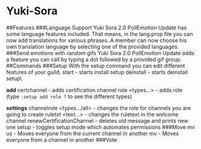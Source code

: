 # Yuki-Sora
##Features
###Language Support
Yuki Sora 2.0 PollEmotion Update has some language features included. That means, in the lang.prop file you can now add translations for various phrases. A member can now choose his own translation language by selecting one of the provided languages.
###Send emotions with random gifs
Yuki Sora 2.0 PollEmotion Update adds a feature you can call by typing a dot followed by a provided gif group.
##Commands
###Setup
With the setup command you can edit different features of your guild.
start - starts install setup
deinstall - starts deinstall setup\

**add**
certchannel <id> - adds certification channel
role <id> <types...> - adds role (type `-setup add role ?` to see the different types)
  
**settings**
channelrole <types.../all> - changes the role for channels you are going to create
ruletxt <text...> - changes the ruletext in the welcome channel
renewCertificationChannel - deletes old message and prints new one
setup - toggles setup mode which automates permissions
###Move
mv us <id> - Moves everyone from the current channel in another
mv <from id> <to id> - Moves everyone from a channel in another
###Vote
  
